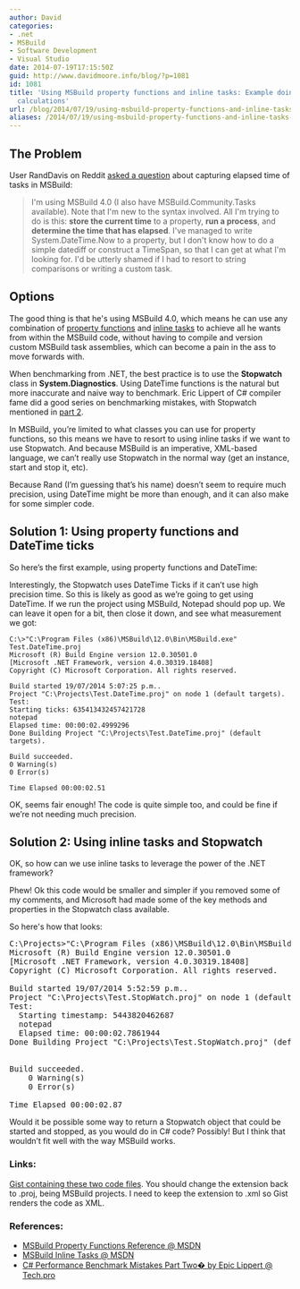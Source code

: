 ```yaml
---
author: David
categories:
- .net
- MSBuild
- Software Development
- Visual Studio
date: 2014-07-19T17:15:50Z
guid: http://www.davidmoore.info/blog/?p=1081
id: 1081
title: 'Using MSBuild property functions and inline tasks: Example doing performance
  calculations'
url: /blog/2014/07/19/using-msbuild-property-functions-and-inline-tasks-example-doing-performance-calculations/
aliases: /2014/07/19/using-msbuild-property-functions-and-inline-tasks-example-doing-performance-calculations/
---
```


## The Problem

User RandDavis on Reddit <a href="http://www.reddit.com/r/dotnet/comments/2at6q3/msbuild_elapsed_time/" target="_blank">asked a question</a> about capturing elapsed time of tasks in MSBuild:

> I'm using MSBuild 4.0 (I also have MSBuild.Community.Tasks available). Note that I'm new to the syntax involved. All I'm trying to do is this: **store the current time** to a property, **run a process**, and **determine the time that has elapsed**. I've managed to write System.DateTime.Now to a property, but I don't know how to do a simple datediff or construct a TimeSpan, so that I can get at what I'm looking for. I'd be utterly shamed if I had to resort to string comparisons or writing a custom task.

## Options

The good thing is that he's using MSBuild 4.0, which means he can use any combination of <a title="MSBuild Property Functions" href="http://msdn.microsoft.com/en-us/library/dd633440.aspx" target="_blank">property functions</a> and <a title="MSBuild Inline Tasks" href="http://msdn.microsoft.com/en-us/library/dd722601.aspx" target="_blank">inline tasks</a> to achieve all he wants from within the MSBuild code, without having to compile and version custom MSBuild task assemblies, which can become a pain in the ass to move forwards with.

When benchmarking from .NET, the best practice is to use the **Stopwatch** class in **System.Diagnostics**. Using DateTime functions is the natural but more inaccurate and naive way to benchmark. Eric Lippert of C# compiler fame did a good series on benchmarking mistakes, with Stopwatch mentioned in <a href="http://tech.pro/tutorial/1295/c-performance-benchmark-mistakes-part-two" target="_blank">part 2</a>.

In MSBuild, you’re limited to what classes you can use for property functions, so this means we have to resort to using inline tasks if we want to use Stopwatch. And because MSBuild is an imperative, XML-based language, we can’t really use Stopwatch in the normal way (get an instance, start and stop it, etc).

Because Rand (I’m guessing that’s his name) doesn’t seem to require much precision, using DateTime might be more than enough, and it can also make for some simpler code.

## Solution 1: Using property functions and DateTime ticks

So here’s the first example, using property functions and DateTime:

Interestingly, the Stopwatch uses DateTime Ticks if it can’t use high precision time. So this is likely as good as we’re going to get using DateTime. If we run the project using MSBuild, Notepad should pop up. We can leave it open for a bit, then close it down, and see what measurement we got:

```
C:\>"C:\Program Files (x86)\MSBuild\12.0\Bin\MSBuild.exe" Test.DateTime.proj
Microsoft (R) Build Engine version 12.0.30501.0
[Microsoft .NET Framework, version 4.0.30319.18408]
Copyright (C) Microsoft Corporation. All rights reserved.

Build started 19/07/2014 5:07:25 p.m..
Project "C:\Projects\Test.DateTime.proj" on node 1 (default targets).
Test:
Starting ticks: 635413432457421728
notepad
Elapsed time: 00:00:02.4999296
Done Building Project "C:\Projects\Test.DateTime.proj" (default targets).

Build succeeded.
0 Warning(s)
0 Error(s)

Time Elapsed 00:00:02.51
```

OK, seems fair enough! The code is quite simple too, and could be fine if we’re not needing much precision.

## Solution 2: Using inline tasks and Stopwatch

OK, so how can we use inline tasks to leverage the power of the .NET framework?

Phew! Ok this code would be smaller and simpler if you removed some of my comments, and Microsoft had made some of the key methods and properties in the Stopwatch class available.

So here's how that looks:

<pre>C:\Projects&gt;"C:\Program Files (x86)\MSBuild\12.0\Bin\MSBuild.exe" Test.StopWatch.proj
Microsoft (R) Build Engine version 12.0.30501.0
[Microsoft .NET Framework, version 4.0.30319.18408]
Copyright (C) Microsoft Corporation. All rights reserved.

Build started 19/07/2014 5:52:59 p.m..
Project "C:\Projects\Test.StopWatch.proj" on node 1 (default targets).
Test:
  Starting timestamp: 5443820462687
  notepad
  Elapsed time: 00:00:02.7861944
Done Building Project "C:\Projects\Test.StopWatch.proj" (default targets).


Build succeeded.
    0 Warning(s)
    0 Error(s)

Time Elapsed 00:00:02.87
</pre>

Would it be possible some way to return a Stopwatch object that could be started and stopped, as you would do in C# code? Possibly! But I think that wouldn’t fit well with the way MSBuild works.

### Links:

<a title="Gist" href="https://gist.github.com/DavidMoore/3bcc180796c116f55a2b" target="_blank">Gist containing these two code files</a>. You should change the extension back to .proj, being MSBuild projects. I need to keep the extension to .xml so Gist renders the code as XML.

### References:

  * <a title="MSBuild Property Functions" href="http://msdn.microsoft.com/en-us/library/dd633440.aspx" target="_blank">MSBuild Property Functions Reference @ MSDN</a>
  * <a title="MSBuild Inline Tasks" href="http://msdn.microsoft.com/en-us/library/dd722601.aspx" target="_blank">MSBuild Inline Tasks @ MSDN</a>
  * <a title="C# Performance Benchmark Mistakes Part Two" href="http://tech.pro/tutorial/1295/c-performance-benchmark-mistakes-part-two" target="_blank">C# Performance Benchmark Mistakes Part Two� by Epic Lippert @ Tech.pro</a>